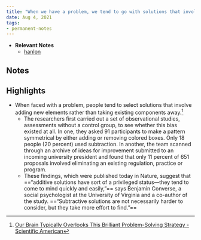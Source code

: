 ```yaml
---
title: "When we have a problem, we tend to go with solutions that involve adding something than taking something existing away"
date: Aug 4, 2021
tags:
- permanent-notes
---
```


- **Relevant Notes**
	- [hanlon](notes/hanlon.md)

## Notes

## Highlights
- When faced with a problem, people tend to select solutions that involve adding new elements rather than taking existing components away.[^1]
	- The researchers first carried out a set of observational studies, assessments without a control group, to see whether this bias existed at all. In one, they asked 91 participants to make a pattern symmetrical by either adding or removing colored boxes. Only 18 people (20 percent) used subtraction. In another, the team scanned through an archive of ideas for improvement submitted to an incoming university president and found that only 11 percent of 651 proposals involved eliminating an existing regulation, practice or program.
	- These findings, which were published today in Nature, suggest that ==“additive solutions have sort of a privileged status—they tend to come to mind quickly and easily,”== says Benjamin Converse, a social psychologist at the University of Virginia and a co-author of the study. ==“Subtractive solutions are not necessarily harder to consider, but they take more effort to find.”==


[^1]: [Our Brain Typically Overlooks This Brilliant Problem-Solving Strategy - Scientific American](https://www.scientificamerican.com/article/our-brain-typically-overlooks-this-brilliant-problem-solving-strategy/)